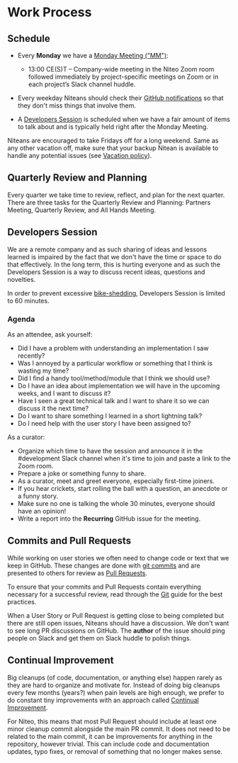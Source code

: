 # Work Process

## Schedule

* Every **Monday** we have a [Monday Meeting ("MM")](https://github.com/teamniteo/handbook/blob/main/2_Operations/kanban.md#monday-meetings):
   * 13:00 CE(S)T – Company-wide meeting in the Niteo Zoom room followed immediately by project-specific meetings on Zoom or in each project’s Slack channel huddle.

* Every weekday Niteans should check their [GitHub notifications](https://github.com/notifications) so that they don't miss things that involve them.

* A [Developers Session](#developers-session) is scheduled when we have a fair amount of items to talk about and is typically held right after the Monday Meeting.

Niteans are encouraged to take Fridays off for a long weekend. Same as any other vacation off, make sure that your backup Nitean is available to handle any potential issues (see [Vacation policy](https://github.com/teamniteo/handbook/blob/main/5_People/benefits.md#vacation)).

## Quarterly Review and Planning

Every quarter we take time to review, reflect, and plan for the next quarter. There are three tasks for the Quarterly Review and Planning: Partners Meeting, Quarterly Review, and All Hands Meeting.

## Developers Session

We are a remote company and as such sharing of ideas and lessons learned is impaired by the fact that we don't have the time or space to do that effectively. In the long term, this is hurting everyone and as such the Developers Session is a way to discuss recent ideas, questions and novelties.

In order to prevent excessive [bike-shedding](https://en.wikipedia.org/wiki/Law_of_triviality), Developers Session is limited to 60 minutes.

### Agenda

As an attendee, ask yourself:

- Did I have a problem with understanding an implementation I saw recently?
- Was I annoyed by a particular workflow or something that I think is wasting my time?
- Did I find a handy tool/method/module that I think we should use?
- Do I have an idea about implementation we will have in the upcoming weeks, and I want to discuss it?
- Have I seen a great technical talk and I want to share it so we can discuss it the next time?
- Do I want to share something I learned in a short lightning talk?
- Do I need help with the user story I have been assigned to?

As a curator:

- Organize which time to have the session and announce it in the #development Slack channel when it's time to join and paste a link to the Zoom room.
- Prepare a joke or something funny to share.
- As a curator, meet and greet everyone, especially first-time joiners.
- If you hear crickets, start rolling the ball with a question, an anecdote or a funny story.
- Make sure no one is talking the whole 30 minutes, everyone should have an opinion!
- Write a report into the **Recurring** GitHub issue for the meeting.

## Commits and Pull Requests

While working on user stories we often need to change code or text that we keep in GitHub. These changes are done with [git commits](https://help.github.com/articles/github-glossary/#commit) and are presented to others for review as [Pull Requests](https://help.github.com/articles/about-pull-requests/).

To ensure that your commits and Pull Requests contain everything necessary for a successful review, read through the [Git](/3_Development/git.md) guide for the best practices.

When a User Story or Pull Request is getting close to being completed but there are still open issues, Niteans should have a discussion. We don't want to see long PR discussions on GitHub. The **author** of the issue should ping people on Slack and get them on Slack huddle to polish things.

## Continual Improvement

Big cleanups (of code, documentation, or anything else) happen rarely as they are hard to organize and motivate for. Instead of doing big cleanups every few months (years?) when pain levels are high enough, we prefer to do constant tiny improvements with an approach called [Continual Improvement](https://en.wikipedia.org/wiki/Continual_improvement_process).

For Niteo, this means that most Pull Request should include at least one minor cleanup commit alongside the main PR commit. It does not need to be related to the main commit, it can be improvements for anything in the repository, however trivial. This can include code and documentation updates, typo fixes, or removal of something that no longer makes sense.
